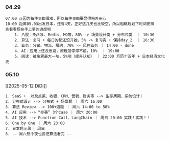 
### 04.29

	07:00 正因为每件事都很难，所以每件事都要显得格外用心
	10:00 距离05.03出发日本，还有4天，正好这几天也比较空，所以粗略规划下时间安排
	先看看现在手上事的进度吧
		1. 八股：MySQL、Redis、MQ等，80% -> 场景设计类 + 分布式类  ｜ 10:30
		2. 算法：复习 + 每日的都还没开始，5% -> 复习完 + 保持day_2  ｜ 16:30
		3. 业务：分销、物流、履约，70% -> 风控业务 ｜ 14:00 - done
		4. AI：应用上还没思路，原理层停滞不前，10%  ｜ 19:00 
		5. 阅读：被拖累最大一块，5%吧（提升认知） ｜ 22:00 万历十五年 + 日本经济文化史

### 05.10

[[2025-05-12 DiDi]]

	1. SaaS +  以及点菜、收银、CRM、营销、财务等 --> 生存周期、系统设计｜
	2. 分布式设计 --> 分布式 + 场景题 ｜ 周六 16:00
	3. 算法 Review --> 100+道题 ｜ 周六 14:00 to 50%
	4. AI 应用 --> “抄袭” 3个Case ｜ 周六 20:00
	5. AI 技术 --> Function Call、LangChain ｜ 周日 20:00 实践！实践！！
	6. One by One ｜ 周六 23:00 
	7. 日本启示录｜ 周日
	8. -- 周六熬个夜也要把算法看完 --